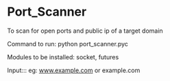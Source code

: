 # Port_Scanner

To scan for open ports and public ip of a target domain

Command to run: python port_scanner.pyc

Modules to be installed: socket, futures

Input:::
eg: www.example.com or example.com
